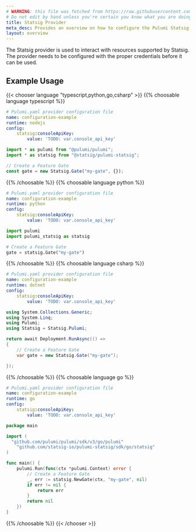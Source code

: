 ```yaml
---
# WARNING: this file was fetched from https://raw.githubusercontent.com/statsig-io/pulumi-statsig/v0.0.1/docs/_index.md
# Do not edit by hand unless you're certain you know what you are doing!
title: Statsig Provider
meta_desc: Provides an overview on how to configure the Pulumi Statsig provider.
layout: overview
---
```


The Statsig provider is used to interact with resources supported by
Statsig. The provider needs to be configured with the proper credentials
before it can be used.

## Example Usage

{{< chooser language "typescript,python,go,csharp" >}}
{{% choosable language typescript %}}
```yaml
# Pulumi.yaml provider configuration file
name: configuration-example
runtime: nodejs
config:
    statsig:consoleApiKey:
        value: 'TODO: var.console_api_key'

```
```typescript
import * as pulumi from "@pulumi/pulumi";
import * as statsig from "@statsig/pulumi-statsig";

// Create a Feature Gate
const gate = new Statsig.Gate("my-gate", {});
```
{{% /choosable %}}
{{% choosable language python %}}
```yaml
# Pulumi.yaml provider configuration file
name: configuration-example
runtime: python
config:
    statsig:consoleApiKey:
        value: 'TODO: var.console_api_key'

```
```python
import pulumi
import pulumi_statsig as statsig

# Create a Feature Gate
gate = statsig.Gate("my-gate")
```
{{% /choosable %}}
{{% choosable language csharp %}}
```yaml
# Pulumi.yaml provider configuration file
name: configuration-example
runtime: dotnet
config:
    statsig:consoleApiKey:
        value: 'TODO: var.console_api_key'

```
```csharp
using System.Collections.Generic;
using System.Linq;
using Pulumi;
using Statsig = Statsig.Pulumi;

return await Deployment.RunAsync(() =>
{
    // Create a Feature Gate
    var gate = new Statsig.Gate("my-gate");

});

```
{{% /choosable %}}
{{% choosable language go %}}
```yaml
# Pulumi.yaml provider configuration file
name: configuration-example
runtime: go
config:
    statsig:consoleApiKey:
        value: 'TODO: var.console_api_key'

```
```go
package main

import (
  "github.com/pulumi/pulumi/sdk/v3/go/pulumi"
	"github.com/statsig-io/pulumi-statsig/sdk/go/statsig"
)

func main() {
	pulumi.Run(func(ctx *pulumi.Context) error {
		// Create a Feature Gate
		_, err := statsig.NewGate(ctx, "my-gate", nil)
		if err != nil {
			return err
		}
		return nil
	})
}
```
{{% /choosable %}}
{{< /chooser >}}
